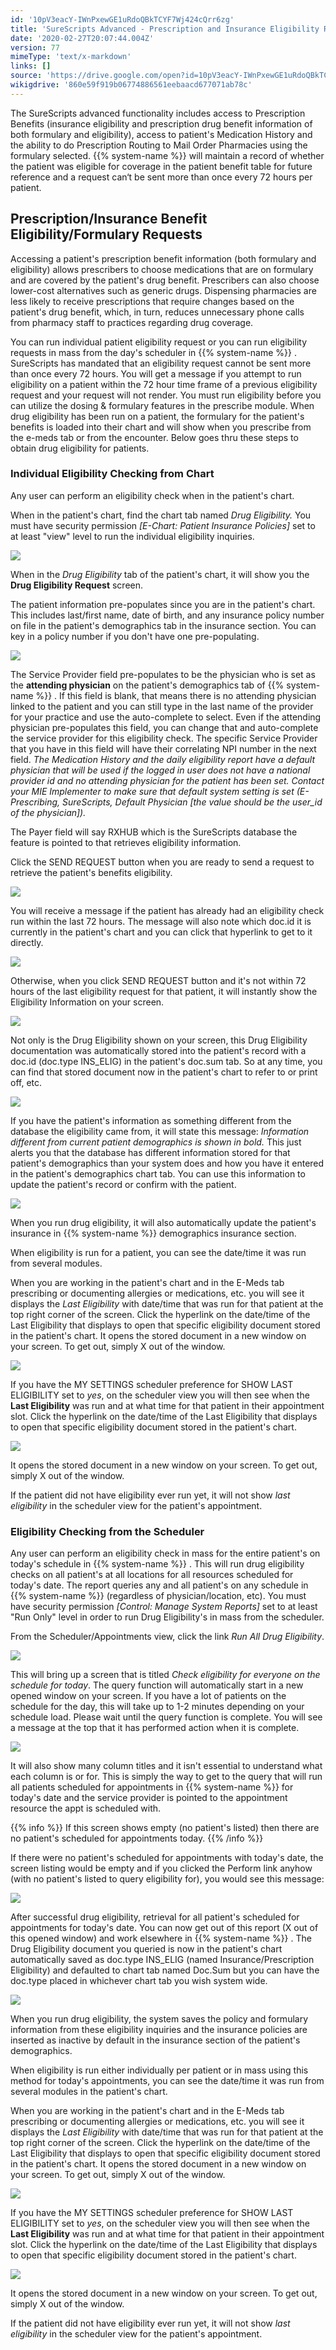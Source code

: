 ```yaml
---
id: '10pV3eacY-IWnPxewGE1uRdoQBkTCYF7Wj424cQrr6zg'
title: 'SureScripts Advanced - Prescription and Insurance Eligibility Requests'
date: '2020-02-27T20:07:44.004Z'
version: 77
mimeType: 'text/x-markdown'
links: []
source: 'https://drive.google.com/open?id=10pV3eacY-IWnPxewGE1uRdoQBkTCYF7Wj424cQrr6zg'
wikigdrive: '860e59f919b06774886561eebaacd677071ab78c'
---
```

The SureScripts advanced functionality includes access to Prescription Benefits (insurance eligibility and prescription drug benefit information of both formulary and eligibility), access to patient's Medication History and the ability to do Prescription Routing to Mail Order Pharmacies using the formulary selected. {{% system-name %}} will maintain a record of whether the patient was eligible for coverage in the patient benefit table for future reference and a request can‘t be sent more than once every 72 hours per patient.

## Prescription/Insurance Benefit Eligibility/Formulary Requests

Accessing a patient's prescription benefit information (both formulary and eligibility) allows prescribers to choose medications that are on formulary and are covered by the patient's drug benefit. Prescribers can also choose lower-cost alternatives such as generic drugs. Dispensing pharmacies are less likely to receive prescriptions that require changes based on the patient's drug benefit, which, in turn, reduces unnecessary phone calls from pharmacy staff to practices regarding drug coverage.

You can run individual patient eligibility request or you can run eligibility requests in mass from the day's scheduler in {{% system-name %}} . SureScripts has mandated that an eligibility request cannot be sent more than once every 72 hours. You will get a message if you attempt to run eligibility on a patient within the 72 hour time frame of a previous eligibility request and your request will not render. You must run eligibility before you can utilize the dosing & formulary features in the prescribe module. When drug eligibility has been run on a patient, the formulary for the patient's benefits is loaded into their chart and will show when you prescribe from the e-meds tab or from the encounter. Below goes thru these steps to obtain drug eligibility for patients.

### Individual Eligibility Checking from Chart

Any user can perform an eligibility check when in the patient's chart.

When in the patient's chart, find the chart tab named *Drug Eligibility.* You must have security permission *[E-Chart: Patient Insurance Policies]* set to at least "view" level to run the individual eligibility inquiries.

![](../surescripts-advanced-prescription-and-insurance-eligibility-requests.assets/4f325022b98f0b4c691cb8aba20c2053.png)

When in the *Drug Eligibility* tab of the patient's chart, it will show you the **Drug Eligibility Request** screen.

The patient information pre-populates since you are in the patient's chart. This includes last/first name, date of birth, and any insurance policy number on file in the patient's demographics tab in the insurance section. You can key in a policy number if you don't have one pre-populating.

![](../surescripts-advanced-prescription-and-insurance-eligibility-requests.assets/6f343288edc25d2f40b51d82e0a48bce.png)

The Service Provider field pre-populates to be the physician who is set as the **attending physician** on the patient's demographics tab of {{% system-name %}} . If this field is blank, that means there is no attending physician linked to the patient and you can still type in the last name of the provider for your practice and use the auto-complete to select. Even if the attending physician pre-populates this field, you can change that and auto-complete the service provider for this eligibility check. The specific Service Provider that you have in this field will have their correlating NPI number in the next field. *The Medication History and the daily eligibility report have a default physician that will be used if the logged in user does not have a national provider id and no attending physician for the patient has been set. Contact your MIE Implementer to make sure that default system setting is set (E-Prescribing, SureScripts, Default Physician [the value should be the user_id of the physician]).*

The Payer field will say RXHUB which is the SureScripts database the feature is pointed to that retrieves eligibility information.

Click the SEND REQUEST button when you are ready to send a request to retrieve the patient's benefits eligibility.

![](../surescripts-advanced-prescription-and-insurance-eligibility-requests.assets/6f343288edc25d2f40b51d82e0a48bce.png)

You will receive a message if the patient has already had an eligibility check run within the last 72 hours. The message will also note which doc.id it is currently in the patient's chart and you can click that hyperlink to get to it directly.

![](../surescripts-advanced-prescription-and-insurance-eligibility-requests.assets/87dc80b85fd2185f027469e9d95ec69a.png)

Otherwise, when you click SEND REQUEST button and it's not within 72 hours of the last eligibility request for that patient, it will instantly show the Eligibility Information on your screen.

![](../surescripts-advanced-prescription-and-insurance-eligibility-requests.assets/9066342fb2660ac5ad325ec3e71fae5a.png)

Not only is the Drug Eligibility shown on your screen, this Drug Eligibility documentation was automatically stored into the patient's record with a doc.id (doc.type INS_ELIG) in the patient's doc.sum tab. So at any time, you can find that stored document now in the patient's chart to refer to or print off, etc.

![](../surescripts-advanced-prescription-and-insurance-eligibility-requests.assets/aba5807546feb2b1c3603b2348c420b8.png)

If you have the patient's information as something different from the database the eligibility came from, it will state this message: *Information different from current patient demographics is shown in bold.* This just alerts you that the database has different information stored for that patient's demographics than your system does and how you have it entered in the patient's demographics chart tab. You can use this information to update the patient's record or confirm with the patient.

![](../surescripts-advanced-prescription-and-insurance-eligibility-requests.assets/ccd623a214113686b8f65595a20842cc.png)

When you run drug eligibility, it will also automatically update the patient's insurance in {{% system-name %}} demographics insurance section.

When eligibility is run for a patient, you can see the date/time it was run from several modules.

When you are working in the patient's chart and in the E-Meds tab prescribing or documenting allergies or medications, etc. you will see it displays the *Last Eligibility* with date/time that was run for that patient at the top right corner of the screen. Click the hyperlink on the date/time of the Last Eligibility that displays to open that specific eligibility document stored in the patient's chart. It opens the stored document in a new window on your screen. To get out, simply X out of the window.

![](../surescripts-advanced-prescription-and-insurance-eligibility-requests.assets/2634e7b1138ee58069994eea1f674689.png)

If you have the MY SETTINGS scheduler preference for SHOW LAST ELIGIBILITY set to *yes*, on the scheduler view you will then see when the **Last Eligibility** was run and at what time for that patient in their appointment slot. Click the hyperlink on the date/time of the Last Eligibility that displays to open that specific eligibility document stored in the patient's chart.

![](../surescripts-advanced-prescription-and-insurance-eligibility-requests.assets/d137ff094ae6f4f03922652150f48fe9.png)

It opens the stored document in a new window on your screen. To get out, simply X out of the window.

If the patient did not have eligibility ever run yet, it will not show *last eligibility* in the scheduler view for the patient's appointment.

### Eligibility Checking from the Scheduler

Any user can perform an eligibility check in mass for the entire patient's on today's schedule in {{% system-name %}} . This will run drug eligibility checks on all patient's at all locations for all resources scheduled for today's date. The report queries any and all patient's on any schedule in {{% system-name %}} (regardless of physician/location, etc). You must have security permission *[Control: Manage System Reports]* set to at least "Run Only" level in order to run Drug Eligibility's in mass from the scheduler.

From the Scheduler/Appointments view, click the link *Run All Drug Eligibility*.

![](../surescripts-advanced-prescription-and-insurance-eligibility-requests.assets/be13978420dd0bcc9163ee158b464191.png)

This will bring up a screen that is titled *Check eligibility for everyone on the schedule for today*. The query function will automatically start in a new opened window on your screen. If you have a lot of patients on the schedule for the day, this will take up to 1-2 minutes depending on your schedule load. Please wait until the query function is complete. You will see a message at the top that it has performed action when it is complete.

![](../surescripts-advanced-prescription-and-insurance-eligibility-requests.assets/9a5f4c50c1b1565afd8307dcfe1027d7.png)

It will also show many column titles and it isn't essential to understand what each column is or for. This is simply the way to get to the query that will run all patients scheduled for appointments in {{% system-name %}} for today's date and the service provider is pointed to the appointment resource the appt is scheduled with.

{{% info %}}
If this screen shows empty (no patient's listed) then there are no patient's scheduled for appointments today.
{{% /info %}}

If there were no patient's scheduled for appointments with today's date, the screen listing would be empty and if you clicked the Perform link anyhow (with no patient's listed to query eligibility for), you would see this message:

![](../surescripts-advanced-prescription-and-insurance-eligibility-requests.assets/428eba1fa4d9f0324429988a914d1eb6.png)

After successful drug eligibility, retrieval for all patient's scheduled for appointments for today's date. You can now get out of this report (X out of this opened window) and work elsewhere in {{% system-name %}} . The Drug Eligibility document you queried is now in the patient's chart automatically saved as doc.type INS_ELIG (named Insurance/Prescription Eligibility) and defaulted to chart tab named Doc.Sum but you can have the doc.type placed in whichever chart tab you wish system wide.

![](../surescripts-advanced-prescription-and-insurance-eligibility-requests.assets/95023d3a6cbc06fce855371a3e71757b.png)

When you run drug eligibility, the system saves the policy and formulary information from these eligibility inquiries and the insurance policies are inserted as inactive by default in the insurance section of the patient's demographics.

When eligibility is run either individually per patient or in mass using this method for today's appointments, you can see the date/time it was run from several modules in the patient's chart.

When you are working in the patient's chart and in the E-Meds tab prescribing or documenting allergies or medications, etc. you will see it displays the *Last Eligibility* with date/time that was run for that patient at the top right corner of the screen. Click the hyperlink on the date/time of the Last Eligibility that displays to open that specific eligibility document stored in the patient's chart. It opens the stored document in a new window on your screen. To get out, simply X out of the window.

![](../surescripts-advanced-prescription-and-insurance-eligibility-requests.assets/2634e7b1138ee58069994eea1f674689.png)

If you have the MY SETTINGS scheduler preference for SHOW LAST ELIGIBILITY set to *yes*, on the scheduler view you will then see when the **Last Eligibility** was run and at what time for that patient in their appointment slot. Click the hyperlink on the date/time of the Last Eligibility that displays to open that specific eligibility document stored in the patient's chart.

![](../surescripts-advanced-prescription-and-insurance-eligibility-requests.assets/d137ff094ae6f4f03922652150f48fe9.png)

It opens the stored document in a new window on your screen. To get out, simply X out of the window.

If the patient did not have eligibility ever run yet, it will not show *last eligibility* in the scheduler view for the patient's appointment.
